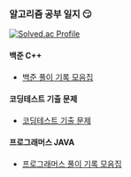 ### 알고리즘 공부 일지 :smirk:

[![Solved.ac Profile](http://mazassumnida.wtf/api/v2/generate_badge?boj=luna7182)](https://solved.ac/luna7182/)


#### 백준 C++
- [백준 풀이 기록 모음집](https://bramble-raver-32c.notion.site/b205f190ce7d4b0886760ba88ec0122e?v=568fba8839924a74a38a10994a9d6bd6&pvs=4)

#### 코딩테스트 기출 문제
- [코딩테스트 기출 문제](https://bramble-raver-32c.notion.site/bd1032a9ed164d46998df90b79970f98?v=f491d4f045e14743aa8affa25df4972e&pvs=4)
  
#### 프로그래머스 JAVA
- [프로그래머스 풀이 기록 모음집](https://bramble-raver-32c.notion.site/52561a2754474f36846995a7a045945b?v=6f2c52bcac3b4bb3a7b9f32607c25037&pvs=4)



